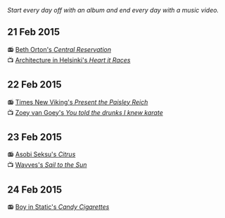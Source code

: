 *Start every day off with an album and end every day with a music video.*

## 21 Feb 2015

:radio: [Beth Orton's *Central Reservation*](http://open.spotify.com/album/6lijTrmA0yAucg4Axbj1up)  
:tv: [Architecture in Helsinki's *Heart it Races*](https://www.youtube.com/watch?v=sZjpWs1h7pU)

## 22 Feb 2015

:radio: [Times New Viking's *Present the Paisley Reich*](http://open.spotify.com/album/7t9ksoNp0eQFMyXt1AuOUo)  
:tv: [Zoey van Goey's *You told the drunks I knew karate*](https://www.youtube.com/watch?v=iUVktYuyzQE)

## 23 Feb 2015

:radio: [Asobi Seksu's *Citrus*](http://open.spotify.com/album/3RVfSQvbTbQCYiiVylNqkS)  
:tv: [Wavves's *Sail to the Sun*](https://www.youtube.com/watch?v=lfPNbZB6PvM)

## 24 Feb 2015

:radio: [Boy in Static's *Candy Cigarettes*](http://open.spotify.com/album/129zOkwFLdfPSFvSdHDuVv)  
